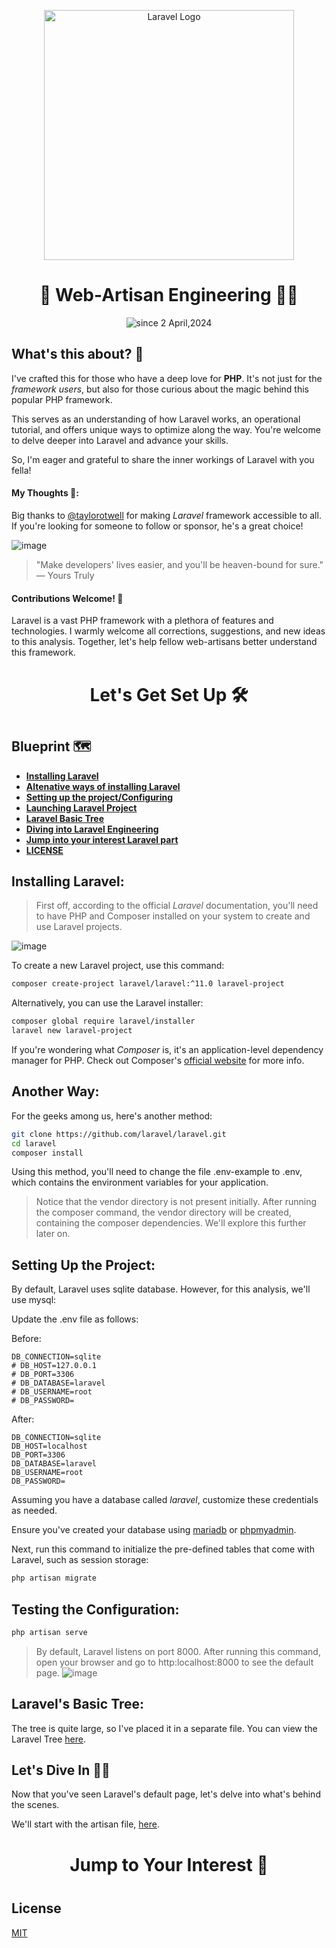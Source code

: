 <div align="center">
  <p align="center"><a href="https://laravel.com" target="_blank"><img src="https://raw.githubusercontent.com/laravel/art/master/logo-lockup/5%20SVG/2%20CMYK/1%20Full%20Color/laravel-logolockup-cmyk-red.svg" width="400" alt="Laravel Logo"></a></p>
  <h1>🚀  Web-Artisan Engineering  🤵‍♂</h1>

  
  <p>
    <img src="https://komarev.com/ghpvc/?username=isaka-laravel&label=Visitors&color=0e75b6&style=flat" alt="since 2 April,2024" />
  </p>
</div>


## What's this about? 🤔
I've crafted this for those who have a deep love for **PHP**. It's not just for the *framework users*, but also for those curious about the magic behind this popular PHP framework.

This serves as an understanding of how Laravel works, an operational tutorial, and offers unique ways to optimize along the way. You're welcome to delve deeper into Laravel and advance your skills.

So, I'm eager and grateful to share the inner workings of Laravel with you fella!

#### My Thoughts 💭:
Big thanks to [@taylorotwell](https://github.com/taylorotwell) for making *Laravel* framework accessible to all. If you're looking for someone to follow or sponsor, he's a great choice!

![image](https://github.com/isaka-james/laravel-analysis/assets/76619967/50ecc113-679f-4b1c-85d9-13a424da4e9e)

> "Make developers' lives easier, and you'll be heaven-bound for sure."
— Yours Truly


#### Contributions Welcome! 🎉
Laravel is a vast PHP framework with a plethora of features and technologies. I warmly welcome all corrections, suggestions, and new ideas to this analysis. Together, let's help fellow web-artisans better understand this framework.



<h1 align="center" style="margin-top: 40px;margin-bottom:40px;font-weight:700;"> Let's Get Set Up 🛠️</h1>

## Blueprint 🗺️

- [**Installing Laravel**](#installing-laravel)
- [**Altenative ways of installing Laravel**](#another-way)
- [**Setting up the project/Configuring**](#setting-up-the-project)
- [**Launching Laravel Project**](#testing-the-configuration)
- [**Laravel Basic Tree**](#laravels-basic-tree)
- [**Diving into Laravel Engineering**](#lets-dive-in-%EF%B8%8F)
- [**Jump into your interest Laravel part**](#-jump-to-your-interest-)
- [**LICENSE**](#-jump-to-your-interest-)

  


## Installing Laravel:
>First off, according to the official *Laravel* documentation, you'll need to have PHP and Composer installed on your system to create and use Laravel projects.

![image](https://github.com/isaka-james/laravel-analysis/assets/76619967/c18c4a6a-e9fa-46da-ad37-5e726b2ae22f)

To create a new Laravel project, use this command:
```bash
composer create-project laravel/laravel:^11.0 laravel-project
```

Alternatively, you can use the Laravel installer:
```bash
composer global require laravel/installer
laravel new laravel-project
```

If you're wondering what *Composer* is, it's an application-level dependency manager for PHP. Check out Composer's [official website](https://getcomposer.org/doc/00-intro.md) for more info.

## Another Way:
For the geeks among us, here's another method:

```bash
git clone https://github.com/laravel/laravel.git
cd laravel
composer install
```
Using this method, you'll need to change the file .env-example to .env, which contains the environment variables for your application.
>Notice that the vendor directory is not present initially. After running the composer command, the vendor directory will be created, containing the composer dependencies. We'll explore this further later on.

## Setting Up the Project:
By default, Laravel uses sqlite database. However, for this analysis, we'll use mysql:

Update the .env file as follows:

Before:

```.env
DB_CONNECTION=sqlite
# DB_HOST=127.0.0.1
# DB_PORT=3306
# DB_DATABASE=laravel
# DB_USERNAME=root
# DB_PASSWORD=
```

After:

```.env
DB_CONNECTION=sqlite
DB_HOST=localhost
DB_PORT=3306
DB_DATABASE=laravel
DB_USERNAME=root
DB_PASSWORD=
```

Assuming you have a database called *laravel*, customize these credentials as needed.

Ensure you've created your database using  [mariadb](https://www.vinchin.com/database-tips/install-mariadb-on-windows-linux-macos.html) or [phpmyadmin](https://docs.phpmyadmin.net/en/latest/setup.html).

Next, run this command to initialize the pre-defined tables that come with Laravel, such as session storage:

```bash
php artisan migrate
```

## Testing the Configuration:

```bash
php artisan serve
```
>By default, Laravel listens on port 8000. After running this command, open your browser and go to http:localhost:8000 to see the default page.
>![image](https://github.com/isaka-james/laravel-analysis/assets/76619967/b3fe35aa-4e09-472c-9ade-b2b229c04f8a)

## Laravel's Basic Tree:
The tree is quite large, so I've placed it in a separate file. You can view the Laravel Tree [here](/non-laravel/tree.md).

## Let's Dive In 🏊‍♂️
Now that you've seen Laravel's default page, let's delve into what's behind the scenes.

We'll start with the artisan file, [here](artisan.md).

<h1 align="center" style="margin-top: 40px;margin-bottom:40px;font-weight:700;"> Jump to Your Interest 🚀</h1>

## License
[MIT](LICENSE)
